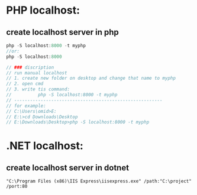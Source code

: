 # PHP localhost:

## create localhost server in php
```js
php -S localhost:8000 -t myphp
//or:
php -S localhost:8000

// ### discription
// run manual localhost
// 1. create new folder on desktop and change that name to myphp
// 2. open cmd
// 3. write tis command:
// 			php -S localhost:8000 -t myphp
// --------------------------------------------------------
// for example:
// C:\Users\omid>E:
// E:\>cd Downloads\Desktop
// E:\Downloads\Desktop>php -S localhost:8000 -t myphp
```



# .NET localhost:
## create localhost server in dotnet
```console
"C:\Program Files (x86)\IIS Express\iisexpress.exe" /path:"C:\project" /port:80
```
